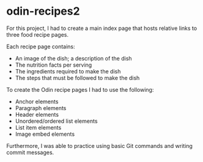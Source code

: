 # odin-recipes2
For this project, I had to create a main index page that hosts relative links to three food recipe pages. 

Each recipe page contains:
- An image of the dish; a description of the dish
- The nutrition facts per serving
- The ingredients required to make the dish
- The steps that must be followed to make the dish

To create the Odin recipe pages I had to use the following:
- Anchor elements
- Paragraph elements
- Header elements
- Unordered/ordered list elements
- List item elements
- Image embed elements

Furthermore, I was able to practice using basic Git commands and writing commit messages.